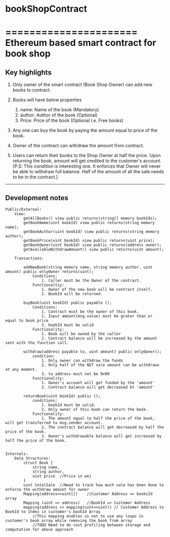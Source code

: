# bookShopContract
======================
Ethereum based smart contract for book shop
======================
Key highlights
-------------------
1. Only owner of the smart contract (Book Shop Owner) can add new books to contract.
2. Books will have below properties
	1. name: Name of the book (Mandatory)
	2. author: Author of the book (Optional)
	3. Price: Price of the book (Optional i.e. Free books)

3. Any one can buy the book by paying the amount equal to price of the book.
4. Owner of the contract can withdraw the amount from contract.
4. Users can return their books to the Shop Owner at half the price. Upon returning the book, amount will get credited to the customer's account. 
	 [P.S: This condition is interesting one. It enforces that Owner will never be able to withdraw full balance. Half of the amount of all the sale needs to be in the contract.]

---------------------------------------------
Development notes
---------------------------------------------
	Public/External:
		View:
			getAllBooks() view public returns(string[] memory bookIds);
			getBookName(uint bookId) view public returns(string memory name);
			getBookAuthor(uint bookId) view public returns(string memory author);
			getBookPrice(uint bookId) view public returns(uint price);
			getBookOwner(uint bookId) view public returns(address owner);
			getAvailableWithdrawAmount() view public returns(uint amount);

		Transactions:

			addNewBook(string memory name, string memory author, uint amount) public onlyOwner returns(uint);
				Conditions:
					1. Caller must be the Owner of the contract.
				Functionaltiy:
					1. Owner of the new book will be contract itself.
					2. BookId will be returned.

			buyBook(uint bookId) public payable ();
				Conditions:
					1. Contract must be the owner of this book.
					2. Input amount(msg.value) must be grater than or equal to book price
					3. bookId must be valid
				Functionality:
					1. Book will be owned by the caller
					2. Contract balance will be increased by the amount sent with the function call.

			withdraw(address payable to, uint amount) public onlyOwner();
				condition:
					1. Only owner can withdraw the funds
					2. Only half of the NET sale amount can be withdrawn at any moment.
					3. to address must not be 0x00
				Functionality:
					1. Owner's account will get funded by the 'amount'
					2. Contract balance will get decreased bt 'amount'

			returnBook(uint bookId) public ();
				conditions:
					1. bookId must be valid.
					2. Only owner of this book can return the book.
				Functionality:
					1. The amount equal to half the price of the book, will get transferred to msg.sender account.
					2. The contract balance will get decreased by half the price of the book.
					3. Owner's withdrawable balance will get increased by half the price of the book.


	Internals:
		Data Structures:
			struct Book {
				string name,
				string author,
				uint price	//Price in wei
			}
			uint totalSale	//Need to track how much sale has been done to enforce the withdraw amount for owner
			Mapping(address=>uint[])	//Customer Address => booksId array
			Mapping (uint => address)	//BookId => Customer Address
			mapping(address => mapping(uint=>uint)) // Customer Address to BookId to Index in customer's bookId Array
				//This mapping enables us not to use any loops in customer's book array while removing the book from array
				//TODO Need to do cost profiling between storage and computation for above approach


